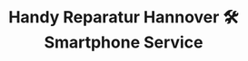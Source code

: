 ---
title: Handy Reparatur Hannover 🛠️ Smartphone Service
description: Die Nr.1 für Handy Reparaturen in Hannover ✔ Samsung, iPhone, Huawei, Sony usw. ✔ Garantie ✔ Express-Service ✔ OHNE Termin ✔ MacBook & iMac & Tablet Service

############################ Slider ##########################
slider:
  enable : true
  slider_item:
    ################# Slider item loop
    - title : "Smartphone Reparatur <br>in Hannover"
      subtitle : "🚨 Handy kaputt? Wir helfen weiter!"
      bg_image : "uploads/smartphone-repair.jpg"
      image : ""
      image_position : "false"
      navigator:
        label : "Handy"
        icon : "fa-mobile" # fontawesome icon pack 4.7 | https://fontawesome.com/v4.7.0/icons/
      buttons:
        - label : "Kontakt"
          style : "white"
          link : "/kontakt"
        - label : "Zur Reparatur"
          style : "solid"
          link : "/zur-reparatur"

    ############### Slider item loop
    - title : "Tablet Reparatur <br>in Hannover"
      subtitle : "🚨 Tablet kaputt? Wir helfen weiter!"
      bg_image : "uploads/smartphone-repair2.jpg"
      image_position : "left"
      navigator:
        label : "Tablet"
        icon : "fa-tablet" # fontawesome icon pack 4.7 | https://fontawesome.com/v4.7.0/icons/
      buttons:
        - label : "Kontakt"
          style : "white"
          link : "/kontakt"
        - label : "Zur Reparatur"
          style : "solid"
          link : "/zur-reparatur"

    ############### Slider item loop
    - title : "Smartwatch Reparatur <br>in Hannover"
      subtitle : "🚨 Smartwatch kaputt? Wir helfen weiter!"
      bg_image : "uploads/macbook-banner.jpg"
      image_position : "right"
      navigator:
        label : "Watches"
        icon : "fa-clock-o" # fontawesome icon pack 4.7 | https://fontawesome.com/v4.7.0/icons/
      buttons:
        - label : "Kontakt"
          style : "white"
          link : "/kontakt"
        - label : "Zur Reparatur"
          style : "solid"
          link : "/zur-reparatur"

    ############### Slider item loop
    - title : "Konsolen Reparatur <br>in Hannover"
      subtitle : "🚨 Konsole kaputt? Wir helfen weiter!"
      bg_image : "uploads/macbook-banner.jpg"
      image_position : "right"
      navigator:
        label : "Konsole"
        icon : "fa-gamepad" # fontawesome icon pack 4.7 | https://fontawesome.com/v4.7.0/icons/
      buttons:
        - label : "Kontakt"
          style : "white"
          link : "/kontakt"
        - label : "Zur Reparatur"
          style : "solid"
          link : "/zur-reparatur"

    ############### Slider item loop
    - title : "Macbook & iMac Reparatur <br>in Hannover"
      subtitle : "👨‍💻 Wir helfen bei Problemen mit Ihrem Mac"
      bg_image : "uploads/macbook-banner.jpg"
      image : "uploads/macbook-und-imac.png"
      image_position : "right"
      navigator:
        label : "Apple"
        icon : "fa-apple" # fontawesome icon pack 4.7 | https://fontawesome.com/v4.7.0/icons/
      buttons:
        - label : "Kontakt"
          style : "white"
          link : "/kontakt"
        - label : "Zur Reparatur"
          style : "solid"
          link : "/zur-reparatur"

    ############### Slider item loop
    - title : "Laptop Reparatur <br>in Hannover"
      subtitle : "👨‍💻 Wir helfen bei Problemen mit Ihrem Laptop"
      bg_image : "uploads/macbook-banner.jpg"
      image_position : "right"
      navigator:
        label : "Laptop"
        icon : "fa-laptop" # fontawesome icon pack 4.7 | https://fontawesome.com/v4.7.0/icons/
      buttons:
        - label : "Kontakt"
          style : "white"
          link : "/kontakt"
        - label : "Zur Reparatur"
          style : "solid"
          link : "/zur-reparatur"


############################### Service ####################################
service:
  enable : true
  services:
    title : "Unser Service für Sie"
    subtitle : "Unser Team hilft Ihnen mit Ihrem Problem weiter!"
    title_icon : "fa-cogs" # fontawesome icon pack 4.7 | https://fontawesome.com/v4.7.0/icons/
    service_item:
      - name : "Kostenlose Diagnose"
        icon : "fa-search" # fontawesome icon pack 4.7 | https://fontawesome.com/v4.7.0/icons/
        content : "High Life narwhal, banh mi PBR single-origin coffee Odd Future actually aliqua polaroid befor"
      - name : "Garantie für Sie"
        icon : "fa-anchor" # fontawesome icon pack 4.7 | https://fontawesome.com/v4.7.0/icons/
        content : "High Life narwhal, banh mi PBR single-origin coffee Odd Future actually aliqua polaroid befor"
      - name : "Handys & Tablets"
        icon : "fa-tablet" # fontawesome icon pack 4.7 | https://fontawesome.com/v4.7.0/icons/
        content : "High Life narwhal, banh mi PBR single-origin coffee Odd Future actually aliqua polaroid befor"
      - name : "Alle Modelle"
        icon : "fa-commenting-o" # fontawesome icon pack 4.7 | https://fontawesome.com/v4.7.0/icons/
        content : "High Life narwhal, banh mi PBR single-origin coffee Odd Future actually aliqua polaroid befor"


############################ Brands logo slider ##########################
brands_logo_slider:
  enable : true
  slider_item:
    - name : "Google Logo"
      logo : "uploads/google-logo.png"
      link : "/smartphone-hersteller/google"
    - name : "Apple Logo"
      logo : "uploads/apple-logo.png"
      link : "/smartphone-hersteller/apple"
    - name : "Xiaomi Logo"
      logo : "uploads/xiaomi-logo.png"
      link : "/smartphone-hersteller/xiaomi"
    - name : "Samsung Logo"
      logo : "uploads/samsung-logo.png"
      link : "/smartphone-hersteller/samsung"
    - name : "OnePlus Logo"
      logo : "uploads/oneplus-logo.png"
      link : "/smartphone-hersteller/oneplus"
    - name : "HTC Logo"
      logo : "uploads/htc-logo.png"
      link : "/smartphone-hersteller/htc"


############################ Call to action #############################
call_to_action:
  enable : true
  title : "Wir helfen Ihnen schnell weiter!"
  subtitle : "Rufen Sie uns an oder kommen Sie vorbei"
  bg_image : "uploads/smartphone-repair2.jpg"
  buttons:
    - label : "Zur Anfahrt"
      style : "white"
      link : "/anfahrt"
    - label : "Zur Reparatur"
      style : "solid"
      link : "/zur-reparatur"

  
############################### about ##################################
about:
  enable : true
  title : "Über uns"
  subtitle : "Seit 2010 in Hannover"
  bg_image : "uploads/smartphone-repair3.jpg"
  content : "Aenean sollicitudin, lorem quis bibendum auctor, nisi elit consequat ipsum, nec sagittis sem nibh id elit. Proin gravida nibh vel velit auctor Aenean sollicitudin, adipisicing elit sed lorem quis bibendum auctor."
  about_item:
    - name : "Schnelle Reparatur"
      icon : "fa-tachometer" # fontawesome icon pack 4.7 | https://fontawesome.com/v4.7.0/icons/
      content : "Consectetur adipisicing elit sed do eiusmod tempor incididunt ut"
    - name : "Gute Qualität"
      icon : "fa-diamond" # fontawesome icon pack 4.7 | https://fontawesome.com/v4.7.0/icons/
      content : "Consectetur adipisicing elit sed do eiusmod tempor incididunt ut"
    - name : "Garantie für Sie"
      icon : "fa-shield" # fontawesome icon pack 4.7 | https://fontawesome.com/v4.7.0/icons/
      content : "Consectetur adipisicing elit sed do eiusmod tempor incididunt ut"

  
############################### funfact ##################################
funfact:
  enable : true
  funfact_item:
    - name : "Zufriedene Kunden"
      icon : "fa-trophy" # fontawesome icon pack 4.7 | https://fontawesome.com/v4.7.0/icons/
      count : "57863"
    - name : "Reparierte Smartphones"
      icon : "fa-mobile" # fontawesome icon pack 4.7 | https://fontawesome.com/v4.7.0/icons/
      count : "61623"
    - name : "Reparierte Tablets"
      icon : "fa-tablet" # fontawesome icon pack 4.7 | https://fontawesome.com/v4.7.0/icons/
      count : "7491"
    - name : "Reparierte MacBooks"
      icon : "fa-apple" # fontawesome icon pack 4.7 | https://fontawesome.com/v4.7.0/icons/
      count : "4188"
---